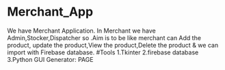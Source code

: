 # Merchant_App
We have Merchant Application. In Merchant we have Admin,Stocker,Dispatcher so .Aim is to be like merchant can Add the product, update the product,View the product,Delete the product &amp; we can import with Firebase database. 
#Tools
1.Tkinter
2.firebase database
3.Python GUI Generator: PAGE
